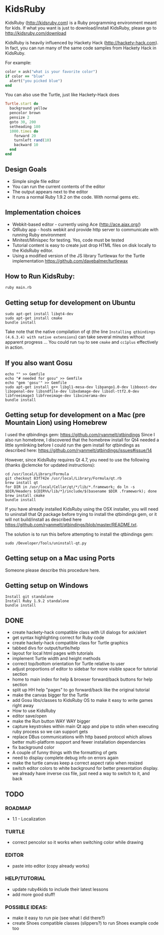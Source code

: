 # KidsRuby

KidsRuby (http://kidsruby.com) is a Ruby programming environment meant for kids. 
If what you want is just to download/install KidsRuby, please go to http://kidsruby.com/download 

KidsRuby is heavily influenced by Hackety Hack (http://hackety-hack.com). 
In fact, you can run many of the same code samples from Hackety Hack in KidsRuby. 

For example:

``` ruby
color = ask("what is your favorite color")
if color == "blue"
  alert("you picked blue")
end
```

You can also use the Turtle, just like Hackety-Hack does

``` ruby
Turtle.start do
  background yellow
  pencolor brown
  pensize 2
  goto 30, 200
  setheading 180
  1000.times do
    forward 20
    turnleft rand(10)
    backward 10
  end
end
```

## Design Goals
* Simple single file editor
* You can run the current contents of the editor
* The output appears next to the editor
* It runs a normal Ruby 1.9.2 on the code. With normal gems etc.

## Implementation choices
* Webkit-based editor - currently using Ace (http://ace.ajax.org/)
* QtRuby app - hosts webkit and provide http server to communicate with running Ruby environment
* Minitest/Minispec for testing. Yes, code must be tested
* Tutorial content is easy to create just drop HTML files on disk locally to the KidsRuby editor.
* Using a modified version of the JS library Turtlewax for the Turtle implementation https://github.com/davebalmer/turtlewax

## How to Run KidsRuby:

    ruby main.rb

## Getting setup for development on Ubuntu
    sudo apt-get install libqt4-dev
    sudo apt-get install cmake
    bundle install
Take note that the native compilation of qt (the line `Installing qtbindings (4.6.3.4) with native extensions`) can take several minutes without apparent progress ... You could run `top` to see `cmake` and `cc1plus` effectively in action.

## If you also want Gosu
    echo "" >> Gemfile
    echo "# needed for gosu" >> Gemfile
    echo "gem 'gosu'" >> Gemfile
    sudo apt-get install g++ libgl1-mesa-dev libpango1.0-dev libboost-dev libopenal-dev libsndfile-dev libxdamage-dev libsdl-ttf2.0-dev libfreeimage3 libfreeimage-dev libxinerama-dev
    bundle install
    
## Getting setup for development on a Mac (pre Mountain Lion) using Homebrew
I used the qtbindings gem: https://github.com/ryanmelt/qtbindings
Since I also run homebrew, I discovered that the homebrew install for Qt4 needed a little symlinking before I could run the gem install for qtbindings as described here: https://github.com/ryanmelt/qtbindings/issues#issue/14

However, since KidsRuby requires Qt 4.7, you need to use the following (thanks @clemcke for updated instructions):

    cd /usr/local/Library/Formula
    git checkout 83f742e /usr/local/Library/Formula/qt.rb
    brew install qt
    for DIR in /usr/local/Cellar/qt/*/lib/*.framework; do ln -s $DIR/Headers ${DIR%%/lib/*}/include/$(basename $DIR .framework); done
    brew install cmake
    bundle install

If you have already installed KidsRuby using the OSX installer, you will need to uninstall that Qt package before trying to install the qtbindings gem, or it will not build/install as described here https://github.com/ryanmelt/qtbindings/blob/master/README.txt.

The solution is to run this before attempting to install the qtbindings gem:

    sudo /Developer/Tools/uninstall-qt.py

## Getting setup on a Mac using Ports
Someone please describe this procedure here.

## Getting setup on Windows
    Install git standalone
    Install Ruby 1.9.2 standalone
    bundle install


## DONE
* create hackety-hack compatible class with UI dialogs for ask/alert
* get syntax highlighting correct for Ruby code
* create hackety-hack compatible class for Turtle graphics
* tabbed divs for output/turtle/help
* layout for local html pages with tutorials
* implement Turtle width and height methods
* correct top/bottom orientation for Turtle relative to user
* adjust proportions of editor to sidebar for more visible space for tutorial section
* home to main index for help & browser forward/back buttons for help section
* split up HH help "pages" to go forward/back like the original tutorial
* make the canvas bigger for the Turtle
* add Gosu libs/classes to KidsRuby OS to make it easy to write games right away
* How to use KidsRuby
* editor save/open
* make the Run button WAY WAY bigger
* capture keystrokes within main Qt app and pipe to stdin when executing ruby process so we can support gets
* replace DBus communications with http based protocol which allows better multi-platform support and fewer installation dependancies
* fix background color
* A couple of funny things with the formatting of gets
* need to display complete debug info on errors again
* make the turtle canvas keep a correct aspect ratio when resized
* switch editor colors to white background for better presentation display. we already have inverse css file, just need a way to switch to it, and back

## TODO

### ROADMAP
* 1.1 - Localization

### TURTLE
* correct pencolor so it works when switching color while drawing

### EDITOR
* paste into editor (copy already works)

### HELP/TUTORIAL
* update ruby4kids to include their latest lessons
* add more good stuff!

### POSSIBLE IDEAS:
* make it easy to run pie (see what I did there?)
* create Shoes compatible classes (slippers?) to run Shoes example code too
